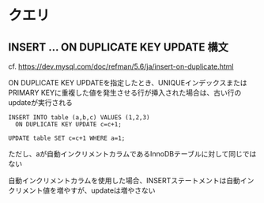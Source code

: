 # クエリ

## INSERT ... ON DUPLICATE KEY UPDATE 構文

cf. https://dev.mysql.com/doc/refman/5.6/ja/insert-on-duplicate.html

ON DUPLICATE KEY UPDATEを指定したとき、UNIQUEインデックスまたはPRIMARY KEYに重複した値を発生させる行が挿入された場合は、古い行のupdateが実行される

```
INSERT INTO table (a,b,c) VALUES (1,2,3)
  ON DUPLICATE KEY UPDATE c=c+1;

UPDATE table SET c=c+1 WHERE a=1;
```

ただし、aが自動インクリメントカラムであるInnoDBテーブルに対して同じではない

自動インクリメントカラムを使用した場合、INSERTステートメントは自動インクリメント値を増やすが、updateは増やさない
